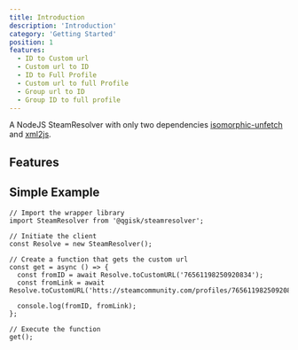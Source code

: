 ```yaml
---
title: Introduction
description: 'Introduction'
category: 'Getting Started'
position: 1
features:
  - ID to Custom url
  - Custom url to ID
  - ID to Full Profile
  - Custom url to full Profile
  - Group url to ID
  - Group ID to full profile
---
```


A NodeJS SteamResolver with only two dependencies [isomorphic-unfetch](https://www.npmjs.com/package/isomorphic-unfetch) and [xml2js](https://www.npmjs.com/package/xml2js).

## Features

<list :items="features"></list>

## Simple Example

```javascript[index.js]
// Import the wrapper library
import SteamResolver from '@qgisk/steamresolver';

// Initiate the client
const Resolve = new SteamResolver();

// Create a function that gets the custom url
const get = async () => {
  const fromID = await Resolve.toCustomURL('76561198250920834');
  const fromLink = await Resolve.toCustomURL('htts://steamcommunity.com/profiles/76561198250920834');

  console.log(fromID, fromLink);
};

// Execute the function
get();
```
